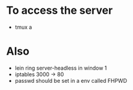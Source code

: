 # To access the server
* tmux a

# Also
* lein ring server-headless in window 1
* iptables 3000 -> 80
* passwd should be set in a env called FHPWD
